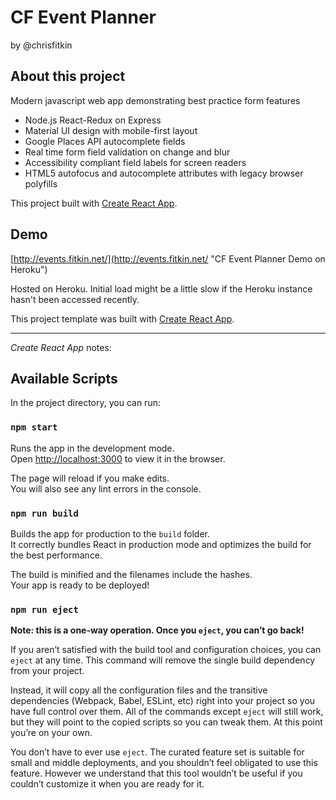 # CF Event Planner
by @chrisfitkin

## About this project

Modern javascript web app demonstrating best practice form features

- Node.js React-Redux on Express
- Material UI design with mobile-first layout
- Google Places API autocomplete fields
- Real time form field validation on change and blur
- Accessibility compliant field labels for screen readers
- HTML5 autofocus and autocomplete attributes with legacy browser polyfills

This project built with [Create React App](https://github.com/facebookincubator/create-react-app).

## Demo

[http://events.fitkin.net/](http://events.fitkin.net/ "CF Event Planner Demo on Heroku")

Hosted on Heroku.  Initial load might be a little slow if the Heroku instance hasn't been accessed recently.

This project template was built with [Create React App](https://github.com/facebookincubator/create-react-app).


---

*Create React App* notes:

## Available Scripts

In the project directory, you can run:

### `npm start`

Runs the app in the development mode.<br>
Open [http://localhost:3000](http://localhost:3000) to view it in the browser.

The page will reload if you make edits.<br>
You will also see any lint errors in the console.

### `npm run build`

Builds the app for production to the `build` folder.<br>
It correctly bundles React in production mode and optimizes the build for the best performance.

The build is minified and the filenames include the hashes.<br>
Your app is ready to be deployed!

### `npm run eject`

**Note: this is a one-way operation. Once you `eject`, you can’t go back!**

If you aren’t satisfied with the build tool and configuration choices, you can `eject` at any time. This command will remove the single build dependency from your project.

Instead, it will copy all the configuration files and the transitive dependencies (Webpack, Babel, ESLint, etc) right into your project so you have full control over them. All of the commands except `eject` will still work, but they will point to the copied scripts so you can tweak them. At this point you’re on your own.

You don’t have to ever use `eject`. The curated feature set is suitable for small and middle deployments, and you shouldn’t feel obligated to use this feature. However we understand that this tool wouldn’t be useful if you couldn’t customize it when you are ready for it.
